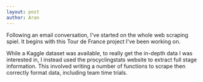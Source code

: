 ```yaml
---
layout: post
author: Aran
---
```


Following an email conversation, I've started on the whole web scraping spiel. It begins with this Tour de France project I've been working on.

While a Kaggle dataset was available, to really get the in-depth data I was interested in, I instead used the procyclingstats website to extract full stage information. This involved writing a number of functions to scrape then correctly format data, including team time trials.